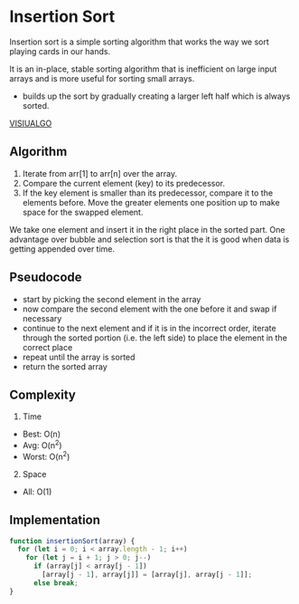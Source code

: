 # Insertion Sort

Insertion sort is a simple sorting algorithm that works the way we sort playing cards in our hands.

It is an in-place, stable sorting algorithm that is inefficient on large input arrays and is more useful for sorting small arrays.

- builds up the sort by gradually creating a larger left half which is always sorted.

[VISIUALGO](https://visualgo.net/en/sorting)

## Algorithm

1. Iterate from arr[1] to arr[n] over the array.
2. Compare the current element (key) to its predecessor.
3. If the key element is smaller than its predecessor, compare it to the elements before. Move the greater elements one position up to make space for the swapped element.

We take one element and insert it in the right place in the sorted part. One advantage over bubble and selection sort is that the it is good when data is getting appended over time.

## Pseudocode

- start by picking the second element in the array
- now compare the second element with the one before it and swap if necessary
- continue to the next element and if it is in the incorrect order, iterate through the sorted portion (i.e. the left side) to place the element in the correct place
- repeat until the array is sorted
- return the sorted array

## Complexity

1. Time

- Best: O(n)
- Avg: O(n<sup>2</sup>)
- Worst: O(n<sup>2</sup>)

2. Space

- All: O(1)

## Implementation

```javascript
function insertionSort(array) {
  for (let i = 0; i < array.length - 1; i++)
    for (let j = i + 1; j > 0; j--)
      if (array[j] < array[j - 1])
        [array[j - 1], array[j]] = [array[j], array[j - 1]];
      else break;
}
```
